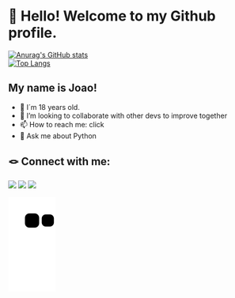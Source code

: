 # 👋 Hello! Welcome to my Github profile.

[![Anurag's GitHub stats](https://github-readme-stats.vercel.app/api?username=JoaoKrapp&include_all_commits=true&count_private=true&show_icons=true&theme=radical)](https://github.com/JoaoKrapp?tab=repositories)
<br/>
[![Top Langs](https://github-readme-stats.vercel.app/api/top-langs/?username=JoaoKrapp&layout=compact&langs_count=10&theme=radical)](https://github.com/JoaoKrapp?tab=repositories)

## My name is Joao!
- 👨 I´m 18 years old.
- 👯 I’m looking to collaborate with other devs to improve together
- 📫 How to reach me: click 
- 💬 Ask me about Python

## 🪢 Connect with me:
<div>
<p align="left">
<a href="https://www.linkedin.com/in/joão-krapp" target="_blank"><img src="https://img.shields.io/badge/-LinkedIn-%230077B5?style=for-the-badge&logo=linkedin&logoColor=white" target="_blank"><a> 
<a href="https://www.instagram.com/joaokrapp/" target="_blank"><img src="https://img.shields.io/badge/-Instagram-%23E4405F?style=for-the-badge&logo=instagram&logoColor=white" target="_blank"></a>
<a href = "mailto:krapp.joao.carlos@gmail.com" target="_blank"><img src="https://img.shields.io/badge/Gmail-D14836?style=for-the-badge&logo=gmail&logoColor=white" target="_blank"></a> 

</p>
</div>

![Snake animation](https://github.com/JoaoKrapp/JoaoKrapp/blob/output/github-contribution-grid-snake.svg)
